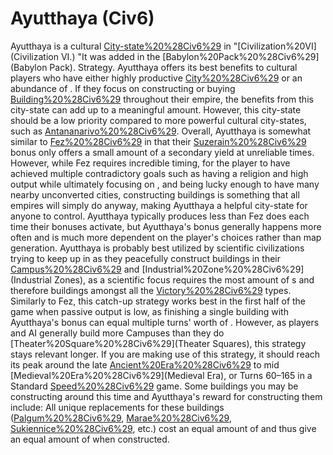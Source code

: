 # Ayutthaya (Civ6)

Ayutthaya is a cultural [City-state%20%28Civ6%29](city-state) in "[Civilization%20VI](Civilization VI.) "It was added in the [Babylon%20Pack%20%28Civ6%29](Babylon Pack).
Strategy.
Ayutthaya offers its best benefits to cultural players who have either highly productive [City%20%28Civ6%29](cities) or an abundance of . If they focus on constructing or buying [Building%20%28Civ6%29](buildings) throughout their empire, the benefits from this city-state can add up to a meaningful amount. However, this city-state should be a low priority compared to more powerful cultural city-states, such as [Antananarivo%20%28Civ6%29](Antananarivo).
Overall, Ayutthaya is somewhat similar to [Fez%20%28Civ6%29](Fez) in that their [Suzerain%20%28Civ6%29](Suzerain) bonus only offers a small amount of a secondary yield at unreliable times. However, while Fez requires incredible timing, for the player to have achieved multiple contradictory goals such as having a religion and high output while ultimately focusing on , and being lucky enough to have many nearby unconverted cities, constructing buildings is something that all empires will simply do anyway, making Ayutthaya a helpful city-state for anyone to control. Ayutthaya typically produces less than Fez does each time their bonuses activate, but Ayutthaya's bonus generally happens more often and is much more dependent on the player's choices rather than map generation.
Ayutthaya is probably best utilized by scientific civilizations trying to keep up in as they peacefully construct buildings in their [Campus%20%28Civ6%29](Campuses) and [Industrial%20Zone%20%28Civ6%29](Industrial Zones), as a scientific focus requires the most amount of s and therefore buildings amongst all the [Victory%20%28Civ6%29](Victory) types. Similarly to Fez, this catch-up strategy works best in the first half of the game when passive output is low, as finishing a single building with Ayutthaya's bonus can equal multiple turns' worth of . However, as players and AI generally build more Campuses than they do [Theater%20Square%20%28Civ6%29](Theater Squares), this strategy stays relevant longer. If you are making use of this strategy, it should reach its peak around the late [Ancient%20Era%20%28Civ6%29](Ancient) to mid [Medieval%20Era%20%28Civ6%29](Medieval Era), or Turns 60–165 in a Standard [Speed%20%28Civ6%29](speed) game. 
Some buildings you may be constructing around this time and Ayutthaya's reward for constructing them include:
All unique replacements for these buildings ([Palgum%20%28Civ6%29](Palgum), [Marae%20%28Civ6%29](Marae), [Sukiennice%20%28Civ6%29](Sukiennice), etc.) cost an equal amount of and thus give an equal amount of when constructed.